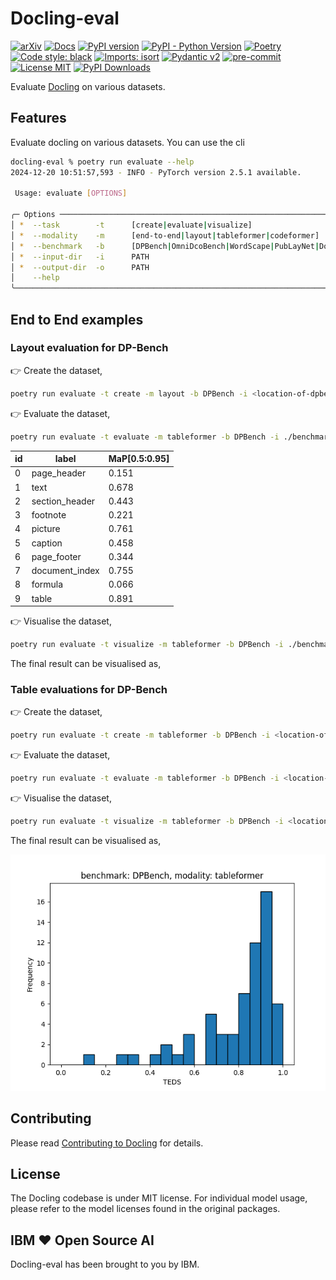 # Docling-eval


[![arXiv](https://img.shields.io/badge/arXiv-2408.09869-b31b1b.svg)](https://arxiv.org/abs/2408.09869)
[![Docs](https://img.shields.io/badge/docs-live-brightgreen)](https://ds4sd.github.io/docling/)
[![PyPI version](https://img.shields.io/pypi/v/docling)](https://pypi.org/project/docling/)
[![PyPI - Python Version](https://img.shields.io/pypi/pyversions/docling)](https://pypi.org/project/docling/)
[![Poetry](https://img.shields.io/endpoint?url=https://python-poetry.org/badge/v0.json)](https://python-poetry.org/)
[![Code style: black](https://img.shields.io/badge/code%20style-black-000000.svg)](https://github.com/psf/black)
[![Imports: isort](https://img.shields.io/badge/%20imports-isort-%231674b1?style=flat&labelColor=ef8336)](https://pycqa.github.io/isort/)
[![Pydantic v2](https://img.shields.io/endpoint?url=https://raw.githubusercontent.com/pydantic/pydantic/main/docs/badge/v2.json)](https://pydantic.dev)
[![pre-commit](https://img.shields.io/badge/pre--commit-enabled-brightgreen?logo=pre-commit&logoColor=white)](https://github.com/pre-commit/pre-commit)
[![License MIT](https://img.shields.io/github/license/DS4SD/docling)](https://opensource.org/licenses/MIT)
[![PyPI Downloads](https://static.pepy.tech/badge/docling/month)](https://pepy.tech/projects/docling)

Evaluate [Docling](https://github.com/DS4SD/docling) on various datasets.

## Features

Evaluate docling on various datasets. You can use the cli

```sh
docling-eval % poetry run evaluate --help
2024-12-20 10:51:57,593 - INFO - PyTorch version 2.5.1 available.

 Usage: evaluate [OPTIONS]

╭─ Options ───────────────────────────────────────────────────────────────────────────────────────────────────────────────────────────────────────────────────────────────────────────────────────────────────────────────────────────────────╮
│ *  --task        -t      [create|evaluate|visualize]                                                                Evaluation task [default: None] [required]                                                                              │
│ *  --modality    -m      [end-to-end|layout|tableformer|codeformer]                                                 Evaluation modality [default: None] [required]                                                                          │
│ *  --benchmark   -b      [DPBench|OmniDcoBench|WordScape|PubLayNet|DocLayNet|Pub1M|PubTabNet|FinTabNet|WikiTabNet]  Benchmark name [default: None] [required]                                                                               │
│ *  --input-dir   -i      PATH                                                                                       Input directory [default: None] [required]                                                                              │
│ *  --output-dir  -o      PATH                                                                                       Output directory [default: None] [required]                                                                             │
│    --help                                                                                                           Show this message and exit.                                                                                             │
╰─────────────────────────────────────────────────────────────────────────────────────────────────────────────────────────────────────────────────────────────────────────────────────────────────────────────────────────────────────────────╯
```

## End to End examples

### Layout evaluation for DP-Bench

👉 Create the dataset,

```sh
poetry run evaluate -t create -m layout -b DPBench -i <location-of-dpbench> -o ./benchmarks/dpbench-layout
```

👉 Evaluate the dataset,

```sh
poetry run evaluate -t evaluate -m tableformer -b DPBench -i ./benchmarks/dpbench-layout -o ./benchmarks/dpbench-layout
```

| id |          label | MaP[0.5:0.95] |
| -- | -------------- | ------------- |
|  0 |    page_header |         0.151 |
|  1 |           text |         0.678 |
|  2 | section_header |         0.443 |
|  3 |       footnote |         0.221 |
|  4 |        picture |         0.761 |
|  5 |        caption |         0.458 |
|  6 |    page_footer |         0.344 |
|  7 | document_index |         0.755 |
|  8 |        formula |         0.066 |
|  9 |          table |         0.891 |

👉 Visualise the dataset,

```sh
poetry run evaluate -t visualize -m tableformer -b DPBench -i ./benchmarks/dpbench-layout -o ./benchmarks/dpbench-layout
```

The final result can be visualised as,



### Table evaluations for DP-Bench

👉 Create the dataset,

```sh
poetry run evaluate -t create -m tableformer -b DPBench -i <location-of-dpbench> -o ./benchmarks/dpbench-tableformer
```

👉 Evaluate the dataset,

```sh
poetry run evaluate -t evaluate -m tableformer -b DPBench -i <location-of-dpbench> -o ./benchmarks/dpbench-tableformer
```

👉 Visualise the dataset,

```sh
poetry run evaluate -t visualize -m tableformer -b DPBench -i <location-of-dpbench> -o ./benchmarks/dpbench-tableformer
```

The final result can be visualised as,

![DPBench_TEDS](./docs/evaluations/evaluation_DPBench_tableformer.png)


## Contributing

Please read [Contributing to Docling](https://github.com/DS4SD/docling/blob/main/CONTRIBUTING.md) for details.

## License

The Docling codebase is under MIT license.
For individual model usage, please refer to the model licenses found in the original packages.

## IBM ❤️ Open Source AI

Docling-eval has been brought to you by IBM.
